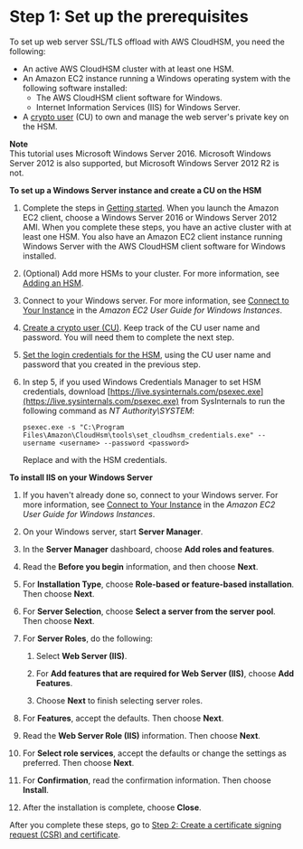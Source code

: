 # Step 1: Set up the prerequisites<a name="ssl-offload-prerequisites-windows"></a>

To set up web server SSL/TLS offload with AWS CloudHSM, you need the following:
+ An active AWS CloudHSM cluster with at least one HSM\.
+ An Amazon EC2 instance running a Windows operating system with the following software installed:
  + The AWS CloudHSM client software for Windows\.
  + Internet Information Services \(IIS\) for Windows Server\.
+ A [crypto user](manage-hsm-users.md#crypto-user) \(CU\) to own and manage the web server's private key on the HSM\.

**Note**  
This tutorial uses Microsoft Windows Server 2016\. Microsoft Windows Server 2012 is also supported, but Microsoft Windows Server 2012 R2 is not\.

**To set up a Windows Server instance and create a CU on the HSM**

1. Complete the steps in [Getting started](getting-started.md)\. When you launch the Amazon EC2 client, choose a Windows Server 2016 or Windows Server 2012 AMI\. When you complete these steps, you have an active cluster with at least one HSM\. You also have an Amazon EC2 client instance running Windows Server with the AWS CloudHSM client software for Windows installed\.

1. \(Optional\) Add more HSMs to your cluster\. For more information, see [Adding an HSM](add-remove-hsm.md#add-hsm)\.

1. Connect to your Windows server\. For more information, see [Connect to Your Instance](https://docs.aws.amazon.com/AWSEC2/latest/WindowsGuide/EC2_GetStarted.html#ec2-connect-to-instance-windows) in the *Amazon EC2 User Guide for Windows Instances*\.

1. [Create a crypto user \(CU\)](cli-users.md#manage-users)\. Keep track of the CU user name and password\. You will need them to complete the next step\.

1. [Set the login credentials for the HSM](ksp-library-prereq.md), using the CU user name and password that you created in the previous step\.

1. In step 5, if you used Windows Credentials Manager to set HSM credentials, download [https://live.sysinternals.com/psexec.exe](https://live.sysinternals.com/psexec.exe) from SysInternals to run the following command as *NT Authority\\SYSTEM*:

   ```
   psexec.exe -s "C:\Program Files\Amazon\CloudHsm\tools\set_cloudhsm_credentials.exe" --username <username> --password <password>
   ```

   Replace *<username>* and *<password>* with the HSM credentials\.

**To install IIS on your Windows Server**

1. If you haven't already done so, connect to your Windows server\. For more information, see [Connect to Your Instance](https://docs.aws.amazon.com/AWSEC2/latest/WindowsGuide/EC2_GetStarted.html#ec2-connect-to-instance-windows) in the *Amazon EC2 User Guide for Windows Instances*\.

1. On your Windows server, start **Server Manager**\.

1. In the **Server Manager** dashboard, choose **Add roles and features**\.

1. Read the **Before you begin** information, and then choose **Next**\.

1. For **Installation Type**, choose **Role\-based or feature\-based installation**\. Then choose **Next**\.

1. For **Server Selection**, choose **Select a server from the server pool**\. Then choose **Next**\.

1. For **Server Roles**, do the following:

   1. Select **Web Server \(IIS\)**\.

   1. For **Add features that are required for Web Server \(IIS\)**, choose **Add Features**\.

   1. Choose **Next** to finish selecting server roles\.

1. For **Features**, accept the defaults\. Then choose **Next**\.

1. Read the **Web Server Role \(IIS\)** information\. Then choose **Next**\.

1. For **Select role services**, accept the defaults or change the settings as preferred\. Then choose **Next**\.

1. For **Confirmation**, read the confirmation information\. Then choose **Install**\.

1. After the installation is complete, choose **Close**\.

After you complete these steps, go to [Step 2: Create a certificate signing request \(CSR\) and certificate](ssl-offload-windows-create-csr-and-certificate.md)\.